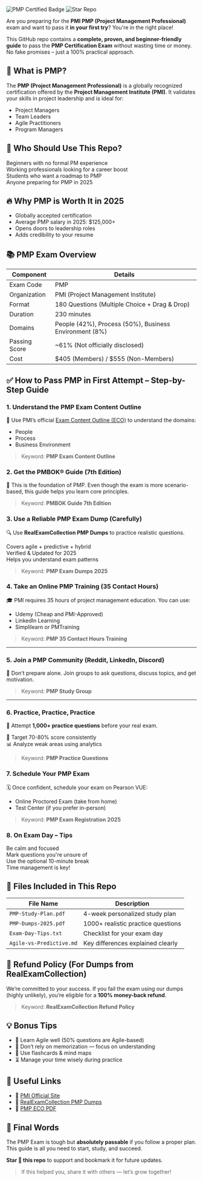 ![PMP Certified Badge](https://img.shields.io/badge/PMP%20Exam-2025%20Verified%20Dumps-blueviolet?style=for-the-badge&logo=readthedocs&logoColor=white)
![Star Repo](https://img.shields.io/github/stars/examleads/Pass-PMP-Exam-2025-With-Complete-Guide?style=for-the-badge&label=⭐%20Star%20This%20Repo&color=brightgreen)

Are you preparing for the **PMI PMP (Project Management Professional)** exam and want to pass it **in your first try**? You're in the right place!

This GitHub repo contains a **complete, proven, and beginner-friendly guide** to pass the **PMP Certification Exam** without wasting time or money. No fake promises – just a 100% practical approach.


## 📌 What is PMP?

The **PMP (Project Management Professional)** is a globally recognized certification offered by the **Project Management Institute (PMI)**. It validates your skills in project leadership and is ideal for:

- Project Managers  
- Team Leaders  
- Agile Practitioners  
- Program Managers  

## 🧠 Who Should Use This Repo?

 Beginners with no formal PM experience  
 Working professionals looking for a career boost  
 Students who want a roadmap to PMP  
 Anyone preparing for PMP in 2025

## 🔥 Why PMP is Worth It in 2025

-  Globally accepted certification
-  Average PMP salary in 2025: $125,000+
-  Opens doors to leadership roles
-  Adds credibility to your resume

## 📚 PMP Exam Overview

| Component        | Details                               |
|------------------|----------------------------------------|
| Exam Code        | PMP                                    |
| Organization     | PMI (Project Management Institute)     |
| Format           | 180 Questions (Multiple Choice + Drag & Drop) |
| Duration         | 230 minutes                            |
| Domains          | People (42%), Process (50%), Business Environment (8%) |
| Passing Score    | ~61% (Not officially disclosed)        |
| Cost             | $405 (Members) / $555 (Non-Members)    |

## ✅ How to Pass PMP in First Attempt – Step-by-Step Guide

### 1. Understand the PMP Exam Content Outline  
📌 Use PMI’s official [Exam Content Outline (ECO)](https://www.pmi.org/certifications/project-management-pmp) to understand the domains:
- People  
- Process  
- Business Environment  

> Keyword: **PMP Exam Content Outline**

### 2. Get the PMBOK® Guide (7th Edition)  
📖 This is the foundation of PMP. Even though the exam is more scenario-based, this guide helps you learn core principles.

> Keyword: **PMBOK Guide 7th Edition**

### 3. Use a Reliable PMP Exam Dump (Carefully)  
🔍 Use **RealExamCollection PMP Dumps** to practice realistic questions.

 Covers agile + predictive + hybrid  
 Verified & Updated for 2025  
 Helps you understand exam patterns

> Keyword: **PMP Exam Dumps 2025**

### 4. Take an Online PMP Training (35 Contact Hours)  
🎓 PMI requires 35 hours of project management education. You can use:
- Udemy (Cheap and PMI-Approved)
- LinkedIn Learning
- Simplilearn or PMTraining

> Keyword: **PMP 35 Contact Hours Training**

---

### 5. Join a PMP Community (Reddit, LinkedIn, Discord)  
🤝 Don’t prepare alone. Join groups to ask questions, discuss topics, and get motivation.

> Keyword: **PMP Study Group**

---

### 6. Practice, Practice, Practice  
📝 Attempt **1,000+ practice questions** before your real exam.

🎯 Target 70-80% score consistently  
📊 Analyze weak areas using analytics  

> Keyword: **PMP Practice Questions**

### 7. Schedule Your PMP Exam  
🗓️ Once confident, schedule your exam on Pearson VUE:
- Online Proctored Exam (take from home)
- Test Center (if you prefer in-person)

> Keyword: **PMP Exam Registration 2025**

### 8. On Exam Day – Tips  
 Be calm and focused  
 Mark questions you're unsure of  
 Use the optional 10-minute break  
 Time management is key!

## 📂 Files Included in This Repo

| File Name                     | Description                              |
|------------------------------|------------------------------------------|
| `PMP-Study-Plan.pdf`         | 4-week personalized study plan           |
| `PMP-Dumps-2025.pdf`         | 1000+ realistic practice questions       |
| `Exam-Day-Tips.txt`          | Checklist for your exam day              |
| `Agile-vs-Predictive.md`     | Key differences explained clearly        |


## 🔄 Refund Policy (For Dumps from RealExamCollection)

We’re committed to your success. If you fail the exam using our dumps (highly unlikely), you’re eligible for a **100% money-back refund**.

> Keyword: **RealExamCollection Refund Policy**

## 💡 Bonus Tips

- 💬 Learn Agile well (50% questions are Agile-based)
- 🛑 Don’t rely on memorization — focus on understanding
- 🧠 Use flashcards & mind maps
- ⏳ Manage your time wisely during practice

## 🔗 Useful Links

- 🔹 [PMI Official Site](https://www.pmi.org/)
- 🔹 [RealExamCollection PMP Dumps](https://www.realexamcollection.com/pmi/pmp-dumps.html)
- 🔹 [PMP ECO PDF](https://www.pmi.org/-/media/pmi/documents/public/pdf/certifications/project-management-professional-exam-content-outline.pdf)

## 🙌 Final Words

The PMP Exam is tough but **absolutely passable** if you follow a proper plan. This guide is all you need to start, study, and succeed.

**Star 🌟 this repo** to support and bookmark it for future updates.

> If this helped you, share it with others — let’s grow together!
